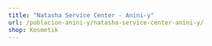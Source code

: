 ```yaml
---
title: "Natasha Service Center - Anini-y"
url: /poblacion-anini-y/natasha-service-center-anini-y/
shop: Kosmetik
---
```

